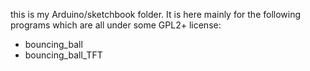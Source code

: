 this is my Arduino/sketchbook folder. It is here mainly for the following programs which are all under some GPL2+ license:
* bouncing_ball
* bouncing_ball_TFT
